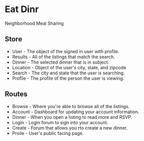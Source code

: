 # Eat Dinr
Neighborhood Meal Sharing

## Store
- User - The object of the signed in user with profile.
- Results - All of the listings that match the search.
- Dinner - The selected dinner that is in subject.
- Location - Object of the user's city, state, and zipcode
- Search - The city and state that the user is searching.
- Profile - The profile of the person the user is viewing. 

## Routes
- Browse - Where you're able to browse all of the listings.
- Account - Dashboard for updating your account information. 
- Dinner - When you open a listing to read more and RSVP. 
- Login - Login forum to sign into your account. 
- Create - Forum that allows you rto create a new dinner. 
- Proile - User's public facing page. 